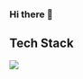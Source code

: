 ### Hi there 👋

## Tech Stack
<img src="https://img.shields.io/badge/Spring Boot-6DB33F?style=flat-square&logo=Spring Boot&logoColor=white"/>
<!--
**jinyy2/jinyy2** is a ✨ _special_ ✨ repository because its `README.md` (this file) appears on your GitHub profile.

Here are some ideas to get you started:

- 🔭 I’m currently working on ...
- 🌱 I’m currently learning ...
- 👯 I’m looking to collaborate on ...
- 🤔 I’m looking for help with ...
- 💬 Ask me about ...
- 📫 How to reach me: ...
- 😄 Pronouns: ...
- ⚡ Fun fact: ...
-->
